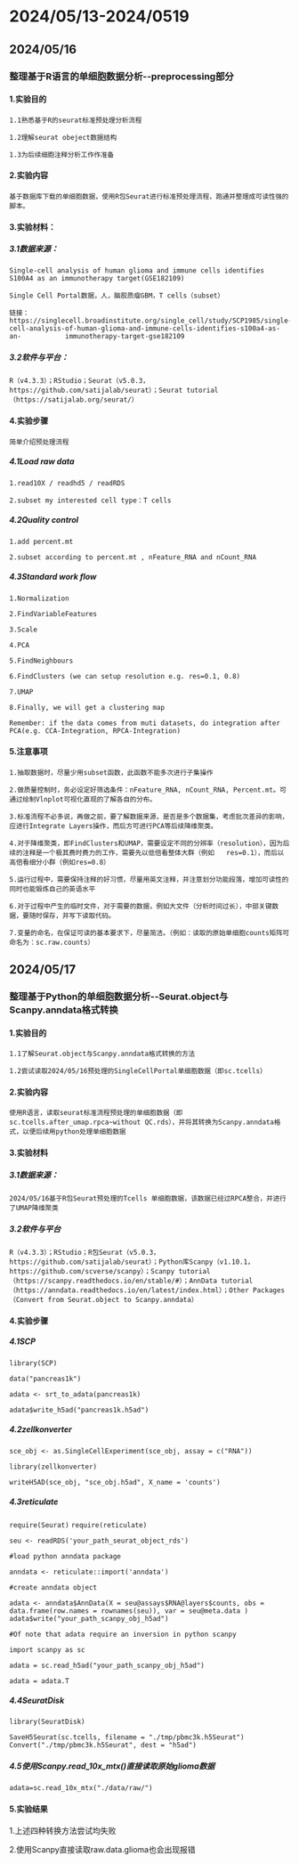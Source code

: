 # 2024/05/13-2024/0519

## 2024/05/16

### 整理基于R语言的单细胞数据分析--preprocessing部分

#### 1.实验目的

    1.1熟悉基于R的seurat标准预处理分析流程

    1.2理解seurat obeject数据结构

    1.3为后续细胞注释分析工作作准备

#### 2.实验内容

    基于数据库下载的单细胞数据，使用R包Seurat进行标准预处理流程，跑通并整理成可读性强的脚本。

#### 3.实验材料：

##### 3.1数据来源：

    Single-cell analysis of human glioma and immune cells identifies S100A4 as an immunotherapy target(GSE182109)

    Single Cell Portal数据，人，脑胶质瘤GBM，T cells（subset）

    链接：https://singlecell.broadinstitute.org/single_cell/study/SCP1985/single-cell-analysis-of-human-glioma-and-immune-cells-identifies-s100a4-as-an-			immunotherapy-target-gse182109

##### 3.2软件与平台：

    R（v4.3.3）；RStudio；Seurat（v5.0.3，https://github.com/satijalab/seurat）；Seurat tutorial（https://satijalab.org/seurat/）

#### 4.实验步骤

    简单介绍预处理流程

##### 4.1Load raw data

    1.read10X / readhd5 / readRDS

    2.subset my interested cell type：T cells

##### 4.2Quality control

    1.add percent.mt

    2.subset according to percent.mt , nFeature_RNA and nCount_RNA

##### 4.3Standard work flow

    1.Normalization

    2.FindVariableFeatures

    3.Scale

    4.PCA

    5.FindNeighbours

    6.FindClusters (we can setup resolution e.g. res=0.1, 0.8)

    7.UMAP

    8.Finally, we will get a clustering map

    Remember: if the data comes from muti datasets, do integration after PCA(e.g. CCA-Integration, RPCA-Integration)

#### 5.注意事项

    1.抽取数据时，尽量少用subset函数，此函数不能多次进行子集操作

    2.做质量控制时，务必设定好筛选条件：nFeature_RNA, nCount_RNA, Percent.mt。可通过绘制Vlnplot可视化直观的了解各自的分布。

    3.标准流程不必多说，再做之前，要了解数据来源，是否是多个数据集，考虑批次差异的影响，应进行Integrate Layers操作，而后方可进行PCA等后续降维聚类。

    4.对于降维聚类，即FindClusters和UMAP，需要设定不同的分辨率（resolution），因为后续的注释是一个极其费时费力的工作，需要先以低倍看整体大群（例如	res=0.1），而后以高倍看细分小群（例如res=0.8）

    5.运行过程中，需要保持注释的好习惯，尽量用英文注释，并注意划分功能段落，增加可读性的同时也能锻炼自己的英语水平

    6.对于过程中产生的临时文件，对于需要的数据，例如大文件（分析时间过长），中部关键数据，要随时保存，并写下读取代码。

    7.变量的命名，在保证可读的基本要求下，尽量简洁。（例如：读取的原始单细胞counts矩阵可命名为：sc.raw.counts）

## 2024/05/17

### 整理基于Python的单细胞数据分析--Seurat.object与Scanpy.anndata格式转换

#### 1.实验目的

    1.1了解Seurat.object与Scanpy.anndata格式转换的方法

    1.2尝试读取2024/05/16预处理的SingleCellPortal单细胞数据（即sc.tcells）

#### 2.实验内容

    使用R语言，读取seurat标准流程预处理的单细胞数据（即sc.tcells.after_umap.rpca~without QC.rds），并将其转换为Scanpy.anndata格式，以便后续用python处理单细胞数据

#### 3.实验材料

##### 3.1数据来源：

    2024/05/16基于R包Seurat预处理的Tcells 单细胞数据，该数据已经过RPCA整合，并进行了UMAP降维聚类

##### 3.2软件与平台

    R（v4.3.3）；RStudio；R包Seurat（v5.0.3，https://github.com/satijalab/seurat）；Python库Scanpy（v1.10.1，https://github.com/scverse/scanpy）；Scanpy tutorial（https://scanpy.readthedocs.io/en/stable/#）；AnnData tutorial（https://anndata.readthedocs.io/en/latest/index.html）；Other Packages（Convert from Seurat.object to Scanpy.anndata）

#### 4.实验步骤

##### 4.1SCP

`library(SCP) `

`data("pancreas1k") `

`adata <- srt_to_adata(pancreas1k) `

`adata$write_h5ad("pancreas1k.h5ad")`

##### 4.2zellkonverter

`sce_obj <- as.SingleCellExperiment(sce_obj, assay = c("RNA")) `

`library(zellkonverter) `

`writeH5AD(sce_obj, "sce_obj.h5ad", X_name = 'counts')`

##### 4.3reticulate

`require(Seurat)`
`require(reticulate)`

`seu <- readRDS('your_path_seurat_object_rds')`

`#load python anndata package`

`anndata <- reticulate::import('anndata')`

`#create anndata object`

`adata <- anndata$AnnData(X = seu@assays$RNA@layers$counts, obs = data.frame(row.names = rownames(seu)), var = seu@meta.data )`
`adata$write("your_path_scanpy_obj_h5ad")`

`#Of note that adata require an inversion in python scanpy`

`import scanpy as sc `

`adata = sc.read_h5ad("your_path_scanpy_obj_h5ad") `

`adata = adata.T`

##### 4.4SeuratDisk

`library(SeuratDisk) `

`SaveH5Seurat(sc.tcells, filename = "./tmp/pbmc3k.h5Seurat") Convert("./tmp/pbmc3k.h5Seurat", dest = "h5ad")`

##### 4.5使用Scanpy.read_10x_mtx()直接读取原始glioma数据

`adata=sc.read_10x_mtx("./data/raw/")`

#### 5.实验结果

1.上述四种转换方法尝试均失败

2.使用Scanpy直接读取raw.data.glioma也会出现报错
